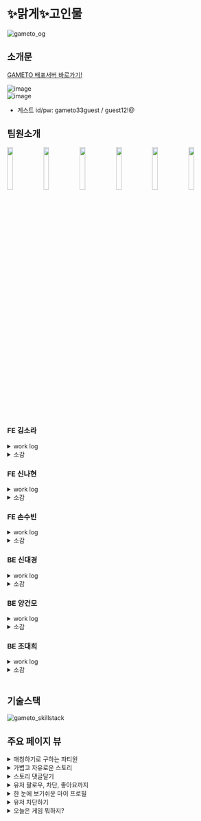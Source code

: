 # ✨맑게✨고인물

![gameto_og](https://user-images.githubusercontent.com/111413253/214849189-3abe2fbd-008c-42ee-b4d1-96f9164d7005.png)

## 소개문
[GAMETO 배포서버 바로가기!](https://gameto.kr)

![image](https://user-images.githubusercontent.com/110885981/215445088-c01268d2-0d3f-403c-9d07-217bc7393eda.png)</br>
![image](https://user-images.githubusercontent.com/110885981/215445186-a0a24c51-59e1-4056-90d1-88e3a0a7905e.png)

- 게스트 id/pw: gameto33guest / guest12!@

## 팀원소개

<img src="https://user-images.githubusercontent.com/110885981/215442916-9a93b855-98aa-4393-9b01-66fe676081ab.png" width = 16% height = 16%> <img src="https://user-images.githubusercontent.com/110885981/215443206-68d62057-3612-4ac6-8cfe-6fef6c7d6af6.png" width = 16% height = 16%> <img src="https://user-images.githubusercontent.com/110885981/215443087-93c83162-682e-4289-99df-677b2b2f9760.png" width = 16% height = 16%> <img src="https://user-images.githubusercontent.com/110885981/215442791-f15c67e9-9929-4128-bd2c-a2e2798cce86.png" width = 16% height = 16%> <img src="https://user-images.githubusercontent.com/110885981/215441108-d59792fa-2658-4973-8de8-60f5e743a8e4.png" width = 16% height = 16%> <img src="https://user-images.githubusercontent.com/110885981/215442510-4e9c8590-8b5a-421f-9c24-75fe26611b0d.png" width = 16% height = 16%>

### FE 김소라
<details>
<summary>work log</summary>

- 로그인 페이지 뷰 구현 및 유효성검사
- 매칭하기 페이지 뷰 구현 및 페이지네이션 구현
- 매칭하기 작성하기,수정하기 페이지 뷰 구현
- 검색하기 기능 구현
- 게임추천하기 드래그앤 드롭 구현및 사운드 추가
- `redux toolkit`을 이용해 상태 업데이트와 persist 미들웨어를 사용해 로컬스토리지에 저장  
</details>

<details>
<summary>소감</summary>

메인 프로젝트 시작전에는 남들에 비해 못해서 많은 불안감이 있었지만 팀원들이 너무 좋고 으쌰으쌰하는 분위기라 항상까지는 아니지만 즐겁게 작업하고 있습니다 😀
  리덕스 툴킷을 쓰면서 아직 어려운 부분도 있지만 비동기가 아닌 상태관리에서는 잘쓰고 있습니다 간단한 CRUD 부분만 맡았지만 막상 구현해보니 생각하지도 못한 부분에서 에러가 났지만 소통하여 같이 해결해 나가고 백엔드 쪽에서 실시간으로 어떤 에러가 뜨는지 실시간으로 알려 주실 정도로 협업이 잘되고 이게 진정한 협업이 아닐까 생각 합니다 맑고 고인물 즐겁다✨
</details>

### FE 신나현
<details>
<summary>work log</summary>

- figma 작업 90%정도(프론트 선생님들 인정인가요)
- 전역스타일 기초 작업, 모바일 반응형 구현
- 회원가입 페이지 뷰 구현 및 유효성 검사, API 연결
- 스토리 뷰 구현, API연결, 무한스크롤 구현
- 스토리 상세보기 뷰 구현, API 연결, CRUD 구현
- 스토리 댓글 뷰 구현, API 연결, CRUD 구현
- 스토리 좋아요, 댓글 좋아요 API 연결, 기능 구현 
</details>


<details>
<summary>소감</summary>

API 연결을 자꾸하다보니 axios와 친해질 수 있어서 좋았고, 막연해서 갑갑했지만 무한스크롤 구현하고 나니 뿌듯합니다! 
CRUD 도 스토리, 댓글 이렇게 2번 정도 해보니 감이 좀 잡혀서 나중에 하면 좀 더 잘할 수 있지 않을까 하는 생각에 기분이가 좋습니다😁
무엇보다 프로젝트는 어떤 사람과 하는지, 소통이 얼마나 잘되는지가 중요하다고 생각하는데 다행히 그런 면에서는 최고의 팀원이 아닐까 싶습니다.
앞으로 정말 이렇게 사람 좋고 우수한 백엔드와 프론트엔드 팀원을 또 만날 수 있을까요?! 팀원 운은 가히 최고였다고 자부합니다!
이렇게 좋은 분위기에 다들 열심히 하고 즐겁게 작업할 수 있게 해주었던 우리 33조 맑은 고인물 선생님들 정말 최고입니다! 내가 많이 아껴여 고생많았습니다!!!
</details>

### FE 손수빈
<details>
<summary>work log</summary>

- 유저 프로필 관련 페이지 뷰 구현 및 API 연결(R, U)
- 유저 프로필 내부 매칭글 및 스토리 페이지네이션 구현(R)
- 블락 리스트 페이지 뷰 구현 및 API 연결(C, R)
- 회원 탈퇴 페이지 뷰 구현 및 API 연결(D)
- 헤더 컴포넌트 API 연결(R)
- 서버 게임 DB와 클라이언트 게임 icon 매칭하는 유틸 함수 제작
- 공통 팝업 컴포넌트 뷰 구현 및 필요한 페이지에 연결
- `open graph` 설정 및 favicon 변경
- `redux toolkit`을 이용해 상태 업데이트를 반영하여 즉각적인 화면 렌더링 구현
</details>


<details>
<summary>소감</summary>

아무런 아이디어도 없이 '미디어'라는 커다란 카테고리 아래에 모였던 6명이 한 달 남짓한 짧은 시간동안 많은 것을 해냈습니다.
이미 만들어진 서비스가 아닌, 공통적인 관심사인 '게임'이라는 주제로 정말 우리가 만들고 싶은 서비스를 만드는 과정이었기에 즐겁게 작업할 수 있었습니다!
어렵지 않을까 싶었던 요구사항들을 뚝딱뚝딱 해결해주었던 든든한 백엔드 팀원들, 모르는 부분은 어떻게든 공부하여 만들어오는 재능 넘치는 프론트 팀원들과 함께할 수 있어서 너무나 다행입니다.
다만 저의 경우 기본적인 CRUD만을 담당하게 되어서 다른 프론트 팀원들이 과하게 힘든 작업들을 거쳐야하지 않았나 하는 아쉬움이 남네요!
비록 스스로 구현하지는 못했더라도 작성해주신 코드를 보면서 또 한 번 공부할 수 있는 귀한 시간이었습니다! 감사해요 맑게고인물! 💖즐겁다💖!
</details>

### BE 신대경
<details>
<summary>work log</summary>

- 게임 DB 구축 및 랜덤 게임 추천 로직 구현
- 매칭 게시글 CRUD 기능 구현
- 회원 프로필 이미지 CRUD 기능 구현
- AOP를 활용한 로그 기능 구현
- cloudType 서비스를 활용한 배포
</details>


<details>
<summary>소감</summary>

AWS S3를 이용한 MultipartFile 관리, 게시물 검색, 차단 필터링, 새로운 배포 방식 적용 등, 새로운 기술들을 적용해볼 수 있는 기회가 많아서 좋았습니다. 처음에는 우여곡절이 많았지만 팀원분들과 커뮤니케이션 하면서 해결 방법을 찾아가는 과정 속에서 많은 것을 배웠고, 테스트가 성공했을 때의 짜릿함은 앞으로의 공부에 있어서 좋은 원동력이 될 것 같습니다.
스스로 다짐을 하게 된 부분이 있다면, 항상 자기 자신을 의심하는 자세를 가져야 겠다는 것이었습니다. 팀 내부적으로 토론을 하거나 정보를 공유할 때 설명을 덧붙이는 경우가 많은데, 돌이켜 생각해보면 근거가 부족한 설명이나 의견이 더러 있었다는 것을 느낍니다. 결국 부족했던 정보 때문에 해당 내용을 다시 공부하거나 다른 대안을 찾아야 하는 상황까지 생길 수 있기 때문에, 무엇을 안다는 생각이 든다면 끊임없이 의심하고 확인을 거듭하는 습관 또는 자세를 갖춰야 할 것 같다는 생각을 했습니다.
무엇보다 중요한 것은 프로젝트를 통해 '협업'을 해보았다는 것입니다. 실무 협업은 프로젝트 협업과는 또 느낌이 많이 다를 수 있겠지만 일단 경험해 보았다는 사실이 중요하고, 해 보았기 때문에 실무 협업에 대한 막연한 안개가 조금이나마 걷히고 잘 할 수 있을거라는 자신감을 얻은 것 같습니다.
</details>

### BE 양건모
<details>
<summary>work log</summary>

- 스토리 게시판 CRUD 구현  
- form-data 형식으로 파일과, json형태의 글을 받아오게 처리  
- 팔로우 한 유저의 게시물만 따로 볼 수 있게 구현  
- 댓글 게시판 CRUD 구현  
- 사용자가 차단한 유저의 게시글과 댓글은 보이지 않게 처리  
- 스토리 게시판과 댓글에 좋아요 기능 추가 
</details>


<details>
<summary>소감</summary>

메인 프로젝트를 시작하기 전에는 기획부터 시작해서 모든 것을 스스로 해야했기 때문에 막막함이 있었습니다.  
하지만 좋은 팀원들을 만난 덕분에 많이 배우면서 맡은 부분을 수행할 수 있게 되었습니다.  
구현해 낼 수 있을까라는 의문이 드는 기능을 해내면서 개발의 짜릿함을 느꼈고 이 경험은 앞으로 실무를 하는데 있어서 큰 도움이 될 것 같습니다.  
서로 문제가 생겼을 때마다 공유하며 문제를 해결해 나가는 과정에서 협업이란 무엇인지 깨닫게 되었고  
소통과 분위기가 너무 잘되고 좋은 팀원들 덕분에 프로젝트를 잘 마무리 할 수 있었습니다.
</details> 

### BE 조대희
<details>
<summary>work log</summary>

- Member Rest API 엔드포인트 생성
- Member CRUD Business Logic 구현
- Security 기본 설정 및 JWT 적용
- redis를 활용하여 로그아웃 구현
- 팔로우, 회원 좋아요, 차단 API, Business Logic 구현
</details>


<details>
<summary>소감</summary>


`즐겁다!` 저희 팀의 모토가 아닐까 싶습니다.  
팀의 분위기가 언제나 밝고 의욕이 넘쳐났기에 즐겁고 파이팅 넘치게 팀 활동을 이어나갈 수 있었고, 서로의 어려움과 어쩔 수 없이 생겨나는 갈등을 서로가 도와가며 해결해나가는 저희 팀을 보며 "어디까지나 혼자 하는 것이 편하다"라는 제 생각의 틀을 깰 수 있었던 게 이번 프로젝트를 하며 가장 크게 얻어 가는 것이라고 생각합니다. 팀의 리더가 됐음에도 미숙한 점이 많아 걱정이 앞섰는데 제네럴 부팀장 소라님, 꼼꼼한 서기 나현님, 즐겁다의 인격화 수빈님, 백엔드 해결사 대경님, 영원한 듀오 건모님 모두가 있어 프로젝트를 잘 마무리할 수 있었습니다. 여러 SNS에서 사용되는 회원의 기능과 Security 등을 구현하며 얻은 개발적인 지식 뿐만 아니라  팀 활동의 긍정적인 영향까지 모두를 얻어 갈 수 있었던 프로젝트였기에 다시 한번 팀원분들에게 감사드리고 이런 경험을 잘 녹여내어 어떤 팀이든 잘 적응하는 개발자가 될 수 있도록 증진하도록 하겠습니다!
</details> 
</br>

## 기술스택
![gameto_skillstack](https://user-images.githubusercontent.com/110885981/215437238-f5c2903b-c529-4de9-ae1f-e8cbddf3ea98.png)

## 주요 페이지 뷰

<details>
<summary>매칭하기로 구하는 파티원</summary>

![page_01](https://user-images.githubusercontent.com/110885981/215438986-36afae98-5c03-46b3-9b95-5dec6235ceef.gif)

</details>

<details>
<summary>가볍고 자유로운 스토리</summary>

![page_02](https://user-images.githubusercontent.com/110885981/215440663-a39c92d3-4c25-4f1f-b2b1-cd817029bc1a.gif)

</details>

<details>
<summary>스토리 댓글달기</summary>

![page_03](https://user-images.githubusercontent.com/110885981/215439156-bbf1b4d9-3e0c-4fb1-805e-cd0b2a94186d.gif)

</details>

<details>
<summary>유저 팔로우, 차단, 좋아요까지</summary>

![page_04](https://user-images.githubusercontent.com/110885981/215439177-49782fef-7fc6-453a-a095-db03a6a95c86.gif)

</details>

<details>
<summary>한 눈에 보기쉬운 마이 프로필</summary>

![page_05](https://user-images.githubusercontent.com/110885981/215439198-a3f24158-6df6-4a0b-aad6-bd6d7f858db8.gif)

</details>

<details>
<summary>유저 차단하기</summary>

![page_06](https://user-images.githubusercontent.com/110885981/215439224-08c208f9-6ee1-4fb7-b0d1-10c17b089781.gif)
</details>

<details>
<summary>오늘은 게임 뭐하지?</summary>

![page_07](https://user-images.githubusercontent.com/110885981/215439262-f1466081-3830-44b1-9a3e-bd3d01910a1f.gif)
</details>
